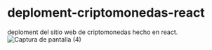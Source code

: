 # deploment-criptomonedas-react
deploment del sitio web de criptomonedas hecho en react.
![Captura de pantalla (4)](https://user-images.githubusercontent.com/91045865/174463382-f6494c5e-99cc-4ef1-8b9d-3a063d2fa45c.png)
